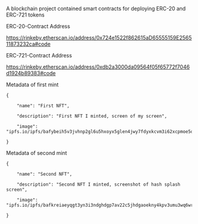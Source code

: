 A blockchain project contained smart contracts for deploying ERC-20 and ERC-721 tokens

ERC-20-Contract Address

https://rinkeby.etherscan.io/address/0x724e1522f862615aD65555159E256511873232ca#code

ERC-721-Contract Address

https://rinkeby.etherscan.io/address/0xdb2a3000da09564f05f65772f7046d1924b89383#code

Metadata of first mint

    {

        "name": "First NFT",

        "description": "First NFT I minted, screen of my screen",

        "image": "ipfs.io/ipfs/bafybeih5v3jvhnp2gl6u5hxoyx5glen4jwy7fdyxkcvm3i62xcpmoe5oha"

    }

Metadata of second mint

    {

        "name": "Second NFT",

        "description": "Second NFT I minted, screenshot of hash splash screen",

        "image": "ipfs.io/ipfs/bafkreiaeyqgt3yn3i3ndghdgp7av22c5jhdgaoekny4kpv3umu3wq6wriq"

    }
